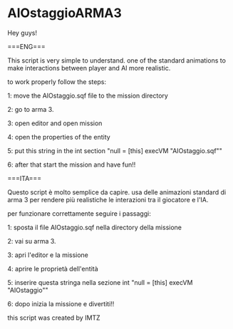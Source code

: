 # AIOstaggioARMA3
Hey guys!


===ENG===


This script is very simple to understand. one of the standard animations to make interactions between player and AI more realistic.

to work properly follow the steps:

1:	move the AIOstaggio.sqf file to the mission directory

2:	go to arma 3. 

3:	open editor and open mission

4:	open the properties of the entity

5:	put this string in the int section "null = [this] execVM "AIOstaggio.sqf""

6:	after that start the mission and have fun!!



===ITA===

Questo script è molto semplice da capire. usa delle animazioni standard di arma 3 per rendere più realistiche le interazioni tra il giocatore e l'IA.

per funzionare correttamente seguire i passaggi:		

1: sposta il file AIOstaggio.sqf nella directory della missione

2: vai su arma 3.

3: apri l'editor e la missione 

4: aprire le proprietà dell'entità

5: inserire questa stringa nella sezione int "null = [this] execVM "AIOstaggio""

6: dopo inizia la missione e divertiti!!



this script was created by IMTZ
